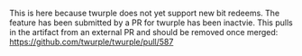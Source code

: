 This is here because twurple does not yet support new bit redeems. The feature has been submitted by a PR for twurple has been inactvie. This pulls in the artifact from an external PR and should be removed once merged: https://github.com/twurple/twurple/pull/587